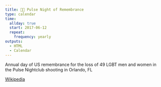 ```yaml
---
title: 🏳️‍🌈 Pulse Night of Remembrance
type: calendar
time:
  allday: true
  start: 2017-06-12
  repeat:
    frequency: yearly
outputs:
  - HTML
  - Calendar
---
```


Annual day of US remembrance for the loss of 49 LGBT men and women in the Pulse Nightclub shooting in Orlando, FL

[Wikipedia](https://en.wikipedia.org/wiki/Orlando_nightclub_shooting)

